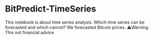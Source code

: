 # BitPredict-TimeSeries
This notebook is about time series analysis.
Which time series can be forecasted and which cannot?
We forecasted Bitcoin prices.
⚠️Warning: This not financial advice 
